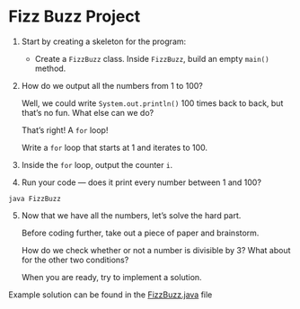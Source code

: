 # Fizz Buzz Project

1. Start by creating a skeleton for the program:

	- Create a ```FizzBuzz``` class.
	Inside ```FizzBuzz```, build an empty ```main()``` method.

2. How do we output all the numbers from 1 to 100?

	Well, we could write ```System.out.println()``` 100 times back to back, but that’s no fun. What else can we do?

	That’s right! A ```for``` loop!

	Write a ```for``` loop that starts at 1 and iterates to 100.

3. Inside the ```for``` loop, output the counter ```i```.

4. Run your code — does it print every number between 1 and 100?

```
java FizzBuzz
```

5. Now that we have all the numbers, let’s solve the hard part.

	Before coding further, take out a piece of paper and brainstorm.

	How do we check whether or not a number is divisible by 3? What about for the other two conditions?

	When you are ready, try to implement a solution.


Example solution can be found in the [FizzBuzz.java](https://github.com/upliftdev/Foundations/blob/main/Foundations/7.Loops/Fizz_Buzz_Project/src/main/java/com/examples/loops/FizzBuzz.java) file

